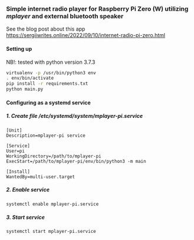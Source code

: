 ### Simple internet radio player for Raspberry Pi Zero (W) utilizing *mplayer* and external bluetooth speaker
See the blog post about this app https://sergiiwrites.online/2022/09/10/internet-radio-pi-zero.html  

#### Setting up
NB!: tested with python version 3.7.3
```bash 
virtualenv -p /usr/bin/python3 env
. env/bin/activate
pip install -r requirements.txt
python main.py 
```
#### Configuring as a systemd service
##### 1. Create file /etc/systemd/system/mplayer-pi.service
```
[Unit]
Description=mplayer-pi service

[Service]
User=pi
WorkingDirectory=/path/to/mplayer-pi
ExecStart=/path/to/mplayer-pi/env/bin/python3 -m main

[Install]
WantedBy=multi-user.target
```
##### 2. Enable service
```bash
systemctl enable mplayer-pi.service
```
##### 3. Start service
```bash
systemctl start mplayer-pi.service
```
